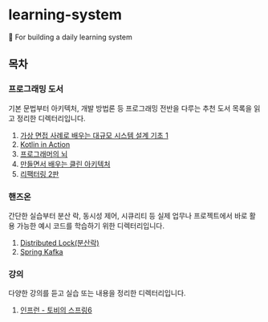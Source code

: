 # learning-system
📖 For building a daily learning system

## 목차

### 프로그래밍 도서
기본 문법부터 아키텍처, 개발 방법론 등 프로그래밍 전반을 다루는 추천 도서 목록을 읽고 정리한 디렉터리입니다.
1. [가상 면접 사례로 배우는 대규모 시스템 설계 기초 1](programming-book/%EA%B0%80%EC%83%81%EB%A9%B4%EC%A0%91%EC%82%AC%EB%A1%80%EB%A1%9C%EB%B0%B0%EC%9A%B0%EB%8A%94%EB%8C%80%EA%B7%9C%EB%AA%A8%EC%8B%9C%EC%8A%A4%ED%85%9C%EC%84%A4%EA%B3%84%EA%B8%B0%EC%B4%881/README.md)
2. [Kotlin in Action](programming-book/Kotlin%20in%20Action/README.md) 
3. [프로그래머의 뇌](programming-book/%ED%94%84%EB%A1%9C%EA%B7%B8%EB%9E%98%EB%A8%B8%EC%9D%98%20%EB%87%8C/README.md) 
4. [만들면서 배우는 클린 아키텍처](programming-book/get-your-hands-dirty-on-clean-architecture/README.md)
5. [리팩터링 2판](programming-book/refactoring-2nd/README.md)

### 핸즈온
간단한 실습부터 분산 락, 동시성 제어, 시큐리티 등 실제 업무나 프로젝트에서 바로 활용 가능한 예시 코드를 학습하기 위한 디렉터리입니다.
1. [Distributed Lock(분산락)](hands-on/distributed-lock/README.md)
2. [Spring Kafka](https://github.com/DuhanMo/learning-system/blob/main/hands-on/spring-kafka)


### 강의
다양한 강의를 듣고 실습 또는 내용을 정리한 디렉터리입니다.
1. [인프런 - 토비의 스프링6](leture/inflearn/toby-spring6/README.md)

